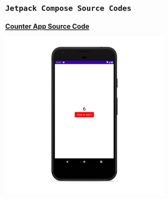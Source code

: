 # `Jetpack Compose Source Codes`

## [Counter App Source Code](https://github.com/desi-programmer/jetpack_compose/blob/main/jetpack_counter/app/src/main/java/com/example/jetpack_counter/MainActivity.kt)

![Counter App Screenshot](jetpack_counter\screenshot\screenshot.png)